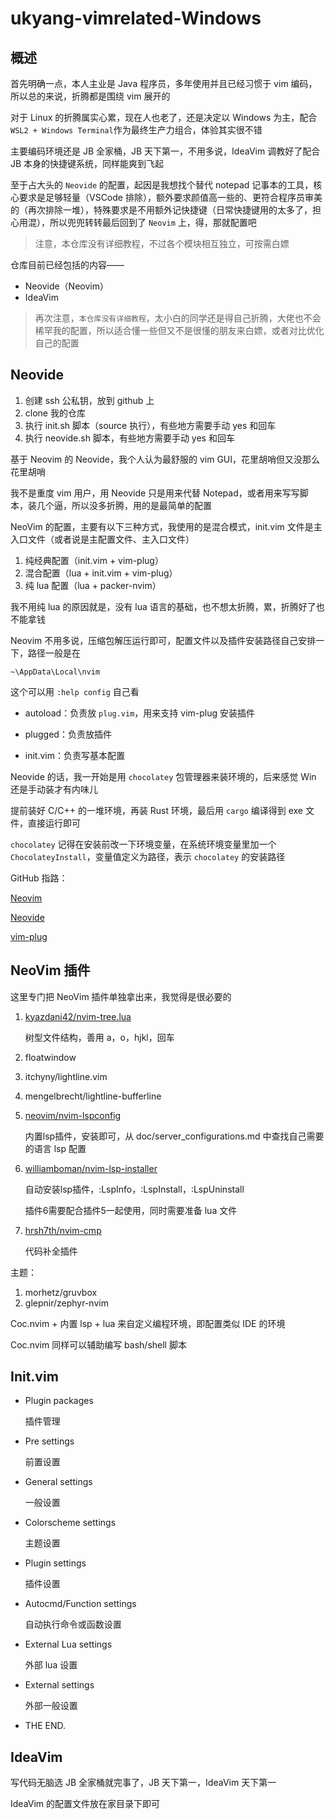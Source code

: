 # ukyang-vimrelated-Windows

## 概述

首先明确一点，本人主业是 Java 程序员，多年使用并且已经习惯于 vim 编码，所以总的来说，折腾都是围绕 vim 展开的



对于 Linux 的折腾属实心累，现在人也老了，还是决定以 Windows 为主，配合 `WSL2 + Windows Terminal`作为最终生产力组合，体验其实很不错

主要编码环境还是 JB 全家桶，JB 天下第一，不用多说，IdeaVim 调教好了配合 JB 本身的快捷键系统，同样能爽到飞起



至于占大头的 `Neovide` 的配置，起因是我想找个替代 notepad 记事本的工具，核心要求是足够轻量（VSCode 排除），额外要求颜值高一些的、更符合程序员审美的（再次排除一堆），特殊要求是不用额外记快捷键（日常快捷键用的太多了，担心用混），所以兜兜转转最后回到了 `Neovim` 上，得，那就配置吧



> 注意，本仓库没有详细教程，不过各个模块相互独立，可按需白嫖



仓库目前已经包括的内容——

- Neovide（Neovim）
- IdeaVim

> 再次注意，`本仓库没有详细教程`，太小白的同学还是得自己折腾，大佬也不会稀罕我的配置，所以适合懂一些但又不是很懂的朋友来白嫖，或者对比优化自己的配置

## Neovide

1. 创建 ssh 公私钥，放到 github 上
2. clone 我的仓库
3. 执行 init.sh 脚本（source 执行），有些地方需要手动 yes 和回车
4. 执行 neovide.sh 脚本，有些地方需要手动 yes 和回车

基于 Neovim 的 Neovide，我个人认为最舒服的 vim GUI，花里胡哨但又没那么花里胡哨

我不是重度 vim 用户，用 Neovide 只是用来代替 Notepad，或者用来写写脚本，装几个逼，所以没多折腾，用的是最简单的配置



NeoVim 的配置，主要有以下三种方式，我使用的是混合模式，init.vim 文件是主入口文件（或者说是主配置文件、主入口文件）

1. 纯经典配置（init.vim + vim-plug）
2. 混合配置（lua + init.vim + vim-plug）
3. 纯 lua 配置（lua + packer-nvim）



我不用纯 lua 的原因就是，没有 lua  语言的基础，也不想太折腾，累，折腾好了也不能拿钱



Neovim 不用多说，压缩包解压运行即可，配置文件以及插件安装路径自己安排一下，路径一般是在

`~\AppData\Local\nvim`

这个可以用 `:help config` 自己看



- autoload：负责放 `plug.vim`，用来支持 vim-plug 安装插件

- plugged：负责放插件

- init.vim：负责写基本配置



Neovide 的话，我一开始是用 `chocolatey` 包管理器来装环境的，后来感觉 Win 还是手动装才有内味儿

提前装好 C/C++ 的一堆环境，再装 Rust 环境，最后用 `cargo` 编译得到 exe 文件，直接运行即可

`chocolatey` 记得在安装前改一下环境变量，在系统环境变量里加一个 `ChocolateyInstall`，变量值定义为路径，表示 `chocolatey` 的安装路径



GitHub 指路：

[Neovim](https://github.com/neovim/neovim)

[Neovide](https://github.com/neovide/neovide)

[vim-plug](https://github.com/junegunn/vim-plug)

## NeoVim 插件

这里专门把 NeoVim 插件单独拿出来，我觉得是很必要的

1. [kyazdani42/nvim-tree.lua](https://github.com/kyazdani42/nvim-tree.lua)

   树型文件结构，善用 a，o，hjkl，回车 

2. floatwindow

3. itchyny/lightline.vim

4. mengelbrecht/lightline-bufferline

5. [neovim/nvim-lspconfig](https://github.com/neovim/nvim-lspconfig)

   内置lsp插件，安装即可，从 doc/server_configurations.md 中查找自己需要的语言 lsp 配置

6. [williamboman/nvim-lsp-installer](https://github.com/williamboman/nvim-lsp-installer)

   自动安装lsp插件，:LspInfo，:LspInstall，:LspUninstall

   插件6需要配合插件5一起使用，同时需要准备 lua 文件

7. [hrsh7th/nvim-cmp](https://github.com/hrsh7th/nvim-cmp)

   代码补全插件



主题：

1. morhetz/gruvbox
2. glepnir/zephyr-nvim



Coc.nvim + 内置 lsp + lua 来自定义编程环境，即配置类似 IDE 的环境

Coc.nvim 同样可以辅助编写 bash/shell 脚本

## Init.vim

- Plugin packages

  插件管理

- Pre settings

  前置设置

- General settings

  一般设置

- Colorscheme settings

  主题设置

- Plugin settings

  插件设置

- Autocmd/Function settings

  自动执行命令或函数设置

- External Lua settings

  外部 lua 设置

- External settings

  外部一般设置

- THE END.



## IdeaVim

写代码无脑选 JB 全家桶就完事了，JB 天下第一，IdeaVim 天下第一

IdeaVim 的配置文件放在家目录下即可